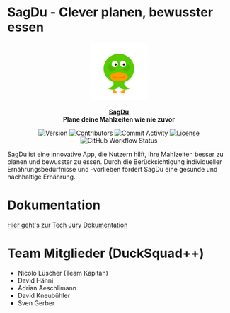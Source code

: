 # SagDu - Clever planen, bewusster essen

<p align="center">
  <img height="130px" src="assets/tamagochi.svg" />
</p>

<p align="center">
  <strong>
    <a href="https://sagdu.nicolo.info">SagDu</a>
    <br />
    Plane deine Mahlzeiten wie nie zuvor
  </strong>
</p>

<p align="center">
  <img alt="Version" src="https://img.shields.io/github/v/tag/nicololuescher/sagdu" />
  <img alt="Contributors" src="https://img.shields.io/github/contributors/nicololuescher/sagdu" />
  <img alt="Commit Activity" src="https://img.shields.io/github/commit-activity/w/nicololuescher/sagdu" />
  <a href="https://github.com/nicololuescher/sagdu"><img
    src="https://img.shields.io/github/license/nicololuescher/sagdu"
    alt="License"
  /></a>
  <img alt="GitHub Workflow Status" src="https://img.shields.io/github/actions/workflow/status/nicololuescher/sagdu/docker-release.yml?label=Docker%20Release" />
</p>

SagDu ist eine innovative App, die Nutzern hilft, ihre Mahlzeiten besser zu planen und bewusster zu essen. Durch die Berücksichtigung individueller Ernährungsbedürfnisse und -vorlieben fördert SagDu eine gesunde und nachhaltige Ernährung.

# Dokumentation

[Hier geht's zur Tech Jury Dokumentation](tech-info-jury.md)

# Team Mitglieder (DuckSquad++)

- Nicolo Lüscher (Team Kapitän)
- David Hänni
- Adrian Aeschlimann
- David Kneubühler
- Sven Gerber
